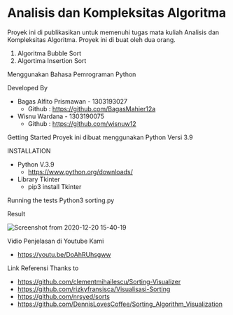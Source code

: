 # Analisis dan Kompleksitas Algoritma
Proyek ini di publikasikan untuk memenuhi tugas mata kuliah Analisis dan Kompleksitas Algoritma. Proyek ini di buat oleh dua orang.

1. Algoritma Bubble Sort
2. Algortima Insertion Sort

Menggunakan Bahasa Pemrograman Python

Developed By 
- Bagas Alfito Prismawan - 1303193027
  - Github  : https://github.com/BagasMahier12a
- Wisnu Wardana - 1303190075
  - Github  : https://github.com/wisnuw12
  
 Getting Started
 Proyek ini dibuat menggunakan Python Versi 3.9 
 
 INSTALLATION
 - Python V.3.9
   - https://www.python.org/downloads/
 - Library Tkinter
   - pip3 install Tkinter
   
Running the tests
Python3 sorting.py

Result
 
![Screenshot from 2020-12-20 15-40-19](https://user-images.githubusercontent.com/41775959/102709227-f07d9d80-42da-11eb-98bb-c3d21d328e07.png)

Vidio Penjelasan di Youtube Kami
 - https://youtu.be/DoAhRUhsgww

Link Referensi 
Thanks to 
- https://github.com/clementmihailescu/Sorting-Visualizer
- https://github.com/rizkyfransisca/Visualisasi-Sorting
- https://github.com/nrsyed/sorts
- https://github.com/DennisLovesCoffee/Sorting_Algorithm_Visualization
